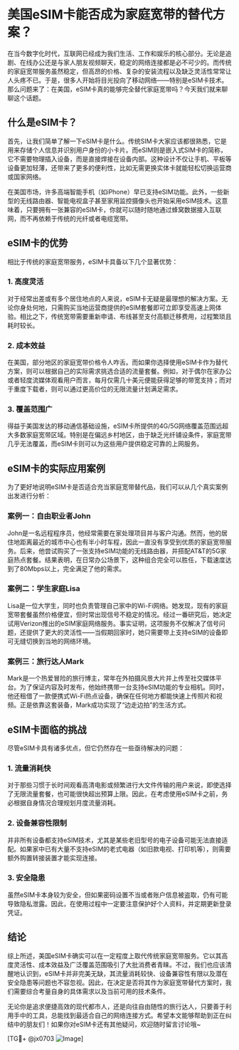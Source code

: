 # 美国eSIM卡能否成为家庭宽带的替代方案？

在当今数字化时代，互联网已经成为我们生活、工作和娱乐的核心部分。无论是追剧、在线办公还是与家人朋友视频聊天，稳定的网络连接都是必不可少的。而传统的家庭宽带服务虽然稳定，但高昂的价格、复杂的安装流程以及缺乏灵活性常常让人头疼不已。于是，很多人开始将目光投向了移动网络——特别是eSIM卡技术。那么问题来了：在美国，eSIM卡真的能够完全替代家庭宽带吗？今天我们就来聊聊这个话题。

## 什么是eSIM卡？

首先，让我们简单了解一下eSIM卡是什么。传统SIM卡大家应该都很熟悉，它是用来存储个人信息并识别用户身份的小卡片。而eSIM则是嵌入式SIM卡的简称，它不需要物理插入设备，而是直接焊接在设备内部。这种设计不仅让手机、平板等设备更加轻薄，还带来了更多的便利性，比如无需更换实体卡就能轻松切换运营商或国家网络。

在美国市场，许多高端智能手机（如iPhone）早已支持eSIM功能。此外，一些新型的无线路由器、智能电视盒子甚至家用监控摄像头也开始采用eSIM技术。这意味着，只要拥有一张兼容的eSIM卡，你就可以随时随地通过蜂窝数据接入互联网，而不再依赖于传统的光纤或者电缆宽带。

## eSIM卡的优势

相比于传统的家庭宽带服务，eSIM卡具备以下几个显著优势：

### 1. 高度灵活
对于经常出差或有多个居住地点的人来说，eSIM卡无疑是最理想的解决方案。无论你身处何地，只需购买当地运营商提供的eSIM套餐即可立即享受高速上网体验。相比之下，传统宽带需要重新申请、布线甚至支付高额迁移费用，过程繁琐且耗时较长。

### 2. 成本效益
在美国，部分地区的家庭宽带价格令人咋舌。而如果你选择使用eSIM卡作为替代方案，则可以根据自己的实际需求挑选合适的流量套餐。例如，对于偶尔在家办公或者轻度流媒体观看用户而言，每月仅需几十美元便能获得足够的带宽支持；而对于重度下载者，则可以通过更高价位的无限流量计划满足需求。

### 3. 覆盖范围广
得益于美国发达的移动通信基础设施，eSIM卡所提供的4G/5G网络覆盖范围远超大多数家庭宽带区域。特别是在偏远乡村地区，由于缺乏光纤铺设条件，家庭宽带几乎无法覆盖，而eSIM卡则可以为这些用户提供稳定可靠的上网服务。

## eSIM卡的实际应用案例

为了更好地说明eSIM卡是否适合充当家庭宽带替代品，我们可以从几个真实案例出发进行分析：

### 案例一：自由职业者John
John是一名远程程序员，他经常需要在家处理项目并与客户沟通。然而，他的居住地距离最近的城市中心也有半小时车程，因此一直没有享受到优质的家庭宽带服务。后来，他尝试购买了一张支持eSIM功能的无线路由器，并搭配AT&T的5G家庭热点套餐。结果表明，在日常办公场景下，这种组合完全可以胜任，下载速度达到了80Mbps以上，完全满足了他的需求。

### 案例二：学生家庭Lisa
Lisa是一位大学生，同时也负责管理自己家中的Wi-Fi网络。她发现，现有的家庭宽带套餐虽然价格便宜，但时常出现信号不稳定的情况。经过一番研究后，她决定试用Verizon推出的eSIM家庭网络服务。事实证明，这项服务不仅解决了信号问题，还提供了更大的灵活性——当假期回家时，她只需要带上支持eSIM的设备即可无缝切换到当地的网络环境。

### 案例三：旅行达人Mark
Mark是一个热爱冒险的旅行博主，常年在外拍摄风景大片并上传至社交媒体平台。为了保证内容及时发布，他始终携带一台支持eSIM功能的专业相机。同时，他还租借了一款便携式Wi-Fi热点设备，确保在任何地方都能快速上传照片和视频。正是依靠这套装备，Mark成功实现了“边走边拍”的生活方式。

## eSIM卡面临的挑战

尽管eSIM卡具有诸多优点，但它仍然存在一些亟待解决的问题：

### 1. 流量消耗快
对于那些习惯于长时间观看高清电影或频繁进行大文件传输的用户来说，即使选择了无限流量套餐，也可能很快超出预算上限。因此，在考虑使用eSIM卡之前，务必根据自身情况合理规划月度流量消耗。

### 2. 设备兼容性限制
并非所有设备都支持eSIM技术，尤其是某些老旧型号的电子设备可能无法直接适配。如果家中已有大量不支持eSIM的老式电器（如旧款电视、打印机等），则需要额外购置转接装置才能实现连接。

### 3. 安全隐患
虽然eSIM卡本身较为安全，但如果密码设置不当或者账户信息被盗取，仍有可能导致隐私泄露。因此，在使用过程中一定要注意保护好个人资料，并定期更新登录凭证。

## 结论

综上所述，美国eSIM卡确实可以在一定程度上取代传统家庭宽带服务。它以其高度灵活性、成本效益及广泛覆盖范围吸引了大批消费者青睐。不过，我们也应该清醒地认识到，eSIM卡并非完美无缺，其流量消耗较快、设备兼容性有限以及潜在安全隐患等问题也不容忽视。因此，在决定是否将其作为家庭宽带替代方案时，我们需要综合考量自身的具体需求以及当前可用的技术条件。

无论你是追求便捷高效的现代都市人，还是向往自由随性的旅行达人，只要善于利用手中的工具，总能找到最适合自己的网络连接方式。希望本文能够帮助到正在纠结中的朋友们！如果你对eSIM卡还有其他疑问，欢迎随时留言讨论哦~

[TG💪+ @jx0703 ![Image](https://github.com/user-attachments/assets/dbca1d08-cadb-493c-b0ec-ad6f7a83f270)]